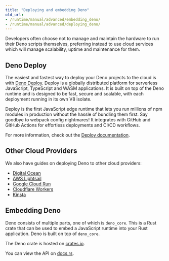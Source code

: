 ```yaml
---
title: "Deploying and embedding Deno"
old_url:
- /runtime/manual/advanced/embedding_deno/
- /runtime/manual/advanced/deploying_deno/
---
```


Developers often choose not to manage and maintain the hardware to run their
Deno scripts themselves, preferring instead to use cloud services which will
manage scalability, uptime and maintenance for them.

## Deno Deploy

The easiest and fastest way to deploy your Deno projects to the cloud is with
[Deno Deploy](https://deno.com/deploy). Deploy is a globally distributed
platform for serverless JavaScript, TypeScript and WASM applications. It is
built on top of the Deno runtime and is designed to be fast, secure and
scalable, with each deployment running in its own V8 isolate.

Deploy is the first JavaScript edge runtime that lets you run millions of npm
modules in production without the hassle of bundling them first. Say goodbye to
webpack config nightmares! It integrates with GitHub and GitHub Actions for
effortless deployments and CI/CD workflows.

For more information, check out the [Deploy documentation](/deploy/manual).

## Other Cloud Providers

We also have guides on deploying Deno to other cloud providers:

- [Digital Ocean](/runtime/tutorials/digital_ocean/)
- [AWS Lightsail](/runtime/tutorials/aws_lightsail/)
- [Google Cloud Run](/runtime/tutorials/google_cloud_run/)
- [Cloudflare Workers](/runtime/tutorials/cloudflare_workers/)
- [Kinsta](/runtime/tutorials/kinsta/)

## Embedding Deno

Deno consists of multiple parts, one of which is `deno_core`. This is a Rust
crate that can be used to embed a JavaScript runtime into your Rust application.
Deno is built on top of `deno_core`.

The Deno crate is hosted on [crates.io](https://crates.io/crates/deno_core).

You can view the API on [docs.rs](https://docs.rs/deno_core).
